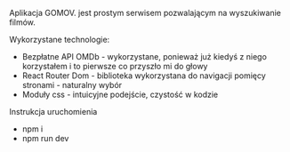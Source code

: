 Aplikacja GOMOV. jest prostym serwisem pozwalającym na wyszukiwanie filmów.

Wykorzystane technologie:

- Bezpłatne API OMDb - wykorzystane, ponieważ już kiedyś z niego korzystałem i to pierwsze co przyszło mi do głowy
- React Router Dom - biblioteka wykorzystana do navigacji pomięcy stronami - naturalny wybór
- Moduły css - intuicyjne podejście, czystość w kodzie

Instrukcja uruchomienia

- npm i
- npm run dev
